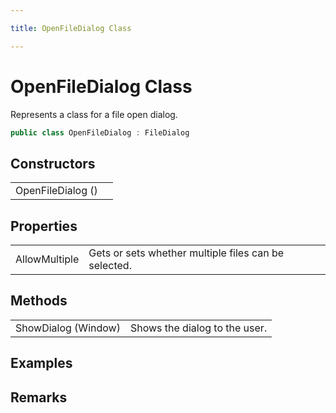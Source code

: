 ```yaml
---

title: OpenFileDialog Class

---
```


# OpenFileDialog Class

Represents a class for a file open dialog.

```csharp
public class OpenFileDialog : FileDialog 
```

## Constructors

<table>
<tr><td>OpenFileDialog ()</td><td></td></tr>
</table>

## Properties

<table>
<tr><td>AllowMultiple</td><td>Gets or sets whether multiple files can be selected.</td></tr>
</table>

## Methods

<table>
<tr><td>ShowDialog (Window)</td><td>Shows the dialog to the user.</td></tr>
</table>

<!-- Only change content below this line, anything above this line will be lost when regenerated. -->

## Examples

## Remarks

